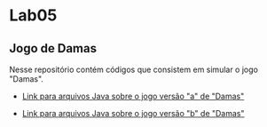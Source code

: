 # Lab05

## Jogo de Damas

Nesse repositório contém códigos que consistem em simular o jogo "Damas".

* [Link para arquivos Java sobre o jogo versão "a" de "Damas"](https://github.com/Cicerolibardi/MC322A-1S2021/tree/main/Laborat%C3%B3rios/lab05/src/mc322/lab05a)

* [Link para arquivos Java sobre o jogo versão "b" de "Damas"](https://github.com/Cicerolibardi/MC322A-1S2021/tree/main/Laborat%C3%B3rios/lab04/src/mc322/lab05b)

